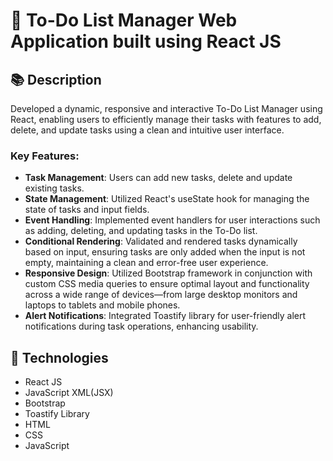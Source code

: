 <!-- Title -->
# :iphone: To-Do List Manager Web Application built using React JS

<!-- Description Section -->
## :books: Description
Developed a dynamic, responsive and interactive To-Do List Manager using React, enabling users to efficiently manage their tasks with features to add, delete, and update tasks using a clean and intuitive user interface.

### Key Features:
-  **Task Management**: Users can add new tasks, delete and update existing tasks.
- **State Management**: Utilized React's useState hook for managing the state of tasks and input fields.
- **Event Handling**: Implemented event handlers for user interactions such as adding, deleting, and updating tasks in the To-Do list.
- **Conditional Rendering**: Validated and rendered tasks dynamically based on input, ensuring tasks are only added when the input is not empty, maintaining a clean and error-free user experience.
- **Responsive Design**: Utilized Bootstrap framework in conjunction with custom CSS media queries to ensure optimal layout and functionality across a wide range of devices—from large desktop monitors and laptops to tablets and mobile phones.
- **Alert Notifications**: Integrated Toastify library for user-friendly alert notifications during task operations, enhancing usability.


<!-- Technologies Section -->
## :rocket: Technologies
- React JS
- JavaScript XML(JSX)
- Bootstrap
- Toastify Library
- HTML
- CSS
- JavaScript

<!-- Screenshot Section -->
